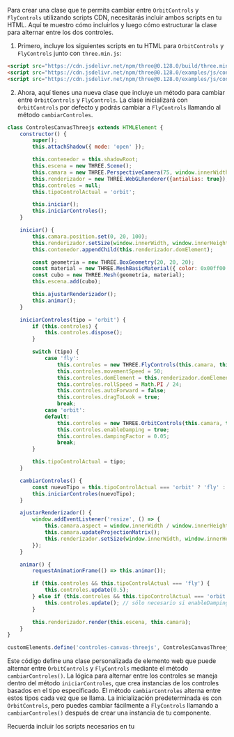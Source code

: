 Para crear una clase que te permita cambiar entre `OrbitControls` y `FlyControls` utilizando scripts CDN, necesitarás incluir ambos scripts en tu HTML. Aquí te muestro cómo incluirlos y luego cómo estructurar la clase para alternar entre los dos controles.

1. Primero, incluye los siguientes scripts en tu HTML para `OrbitControls` y `FlyControls` junto con `three.min.js`:

```html
<script src="https://cdn.jsdelivr.net/npm/three@0.128.0/build/three.min.js"></script>
<script src="https://cdn.jsdelivr.net/npm/three@0.128.0/examples/js/controls/OrbitControls.js"></script>
<script src="https://cdn.jsdelivr.net/npm/three@0.128.0/examples/js/controls/FlyControls.js"></script>
```

2. Ahora, aquí tienes una nueva clase que incluye un método para cambiar entre `OrbitControls` y `FlyControls`. La clase inicializará con `OrbitControls` por defecto y podrás cambiar a `FlyControls` llamando al método `cambiarControles`.

```javascript
class ControlesCanvasThreejs extends HTMLElement {
    constructor() {
        super();
        this.attachShadow({ mode: 'open' });

        this.contenedor = this.shadowRoot;
        this.escena = new THREE.Scene();
        this.camara = new THREE.PerspectiveCamera(75, window.innerWidth / window.innerHeight, 0.1, 1000);
        this.renderizador = new THREE.WebGLRenderer({antialias: true});
        this.controles = null;
        this.tipoControlActual = 'orbit';

        this.iniciar();
        this.iniciarControles();
    }

    iniciar() {
        this.camara.position.set(0, 20, 100);
        this.renderizador.setSize(window.innerWidth, window.innerHeight);
        this.contenedor.appendChild(this.renderizador.domElement);

        const geometria = new THREE.BoxGeometry(20, 20, 20);
        const material = new THREE.MeshBasicMaterial({ color: 0x00ff00 });
        const cubo = new THREE.Mesh(geometria, material);
        this.escena.add(cubo);

        this.ajustarRenderizador();
        this.animar();
    }

    iniciarControles(tipo = 'orbit') {
        if (this.controles) {
            this.controles.dispose();
        }

        switch (tipo) {
            case 'fly':
                this.controles = new THREE.FlyControls(this.camara, this.renderizador.domElement);
                this.controles.movementSpeed = 50;
                this.controles.domElement = this.renderizador.domElement;
                this.controles.rollSpeed = Math.PI / 24;
                this.controles.autoForward = false;
                this.controles.dragToLook = true;
                break;
            case 'orbit':
            default:
                this.controles = new THREE.OrbitControls(this.camara, this.renderizador.domElement);
                this.controles.enableDamping = true;
                this.controles.dampingFactor = 0.05;
                break;
        }

        this.tipoControlActual = tipo;
    }

    cambiarControles() {
        const nuevoTipo = this.tipoControlActual === 'orbit' ? 'fly' : 'orbit';
        this.iniciarControles(nuevoTipo);
    }

    ajustarRenderizador() {
        window.addEventListener('resize', () => {
            this.camara.aspect = window.innerWidth / window.innerHeight;
            this.camara.updateProjectionMatrix();
            this.renderizador.setSize(window.innerWidth, window.innerHeight);
        });
    }

    animar() {
        requestAnimationFrame(() => this.animar());

        if (this.controles && this.tipoControlActual === 'fly') {
            this.controles.update(0.5);
        } else if (this.controles && this.tipoControlActual === 'orbit') {
            this.controles.update(); // sólo necesario si enableDamping = true, o si autoRotate = true
        }

        this.renderizador.render(this.escena, this.camara);
    }
}

customElements.define('controles-canvas-threejs', ControlesCanvasThreejs);
```

Este código define una clase personalizada de elemento web que puede alternar entre `OrbitControls` y `FlyControls` mediante el método `cambiarControles()`. La lógica para alternar entre los controles se maneja dentro del método `iniciarControles`, que crea instancias de los controles basados en el tipo especificado. El método `cambiarControles` alterna entre estos tipos cada vez que se llama. La inicialización predeterminada es con `OrbitControls`, pero puedes cambiar fácilmente a `FlyControls` llamando a `cambiarControles()` después de crear una instancia de tu componente.

Recuerda incluir los scripts necesarios en tu